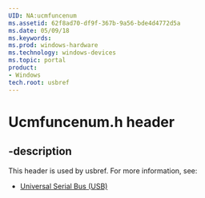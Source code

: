 ```yaml
---
UID: NA:ucmfuncenum
ms.assetid: 62f8ad70-df9f-367b-9a56-bde4d4772d5a
ms.date: 05/09/18
ms.keywords: 
ms.prod: windows-hardware
ms.technology: windows-devices
ms.topic: portal
product:
- Windows
tech.root: usbref
---
```


# Ucmfuncenum.h header


## -description


This header is used by usbref. For more information, see:

- [Universal Serial Bus (USB)](../_usbref/index.md)
